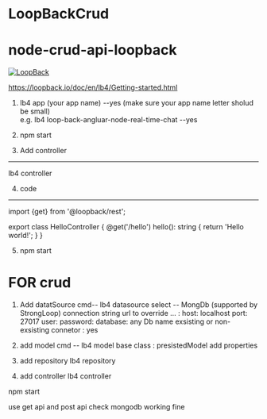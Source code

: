# LoopBackCrud

# node-crud-api-loopback

[![LoopBack](https://github.com/strongloop/loopback-next/raw/master/docs/site/imgs/branding/Powered-by-LoopBack-Badge-(blue)-@2x.png)](http://loopback.io/)

https://loopback.io/doc/en/lb4/Getting-started.html

1. lb4 app (your app name) --yes   (make sure your app name letter sholud be small) <br>
	e.g. lb4 loop-back-angluar-node-real-time-chat --yes 

2. npm start

3. Add controller
------------
lb4 controller

4. code 
------------
import {get} from '@loopback/rest';

export class HelloController {
  @get('/hello')
  hello(): string {
    return 'Hello world!';
  }
}

5. npm start

FOR crud
==============
1. Add datatSource 
cmd--	lb4 datasource 
select -- MongDb (supported by StrongLoop)
connection string url to override ... : 
host: localhost
port: 27017
user:
password:
database: any Db name exsisting or non-exsisting
connetor : yes

2. add model
cmd --  lb4 model
base class : presistedModel
add properties
3. add repository
   lb4 repository
4. add controller
   lb4 controller

npm start

use get api 
and post api 
check mongodb working fine
 

	
